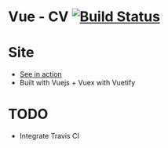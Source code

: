 # Vue - CV [![Build Status](https://travis-ci.org/shierro/cv.png?branch=master)](https://travis-ci.org/shierro/cv)

# Site
* [See in action](https://shierro.github.io/cv/#/employment) 
* Built with Vuejs + Vuex with Vuetify

# TODO
 - Integrate Travis CI
